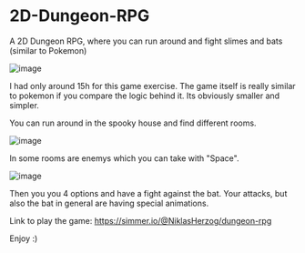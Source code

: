 # 2D-Dungeon-RPG
A 2D Dungeon RPG, where you can run around and fight slimes and bats (similar to Pokemon)

![image](https://github.com/vanherzog/2D-Dungeon-RPG/assets/50580065/2a9680a6-f8c4-4bc6-98b0-1f2ecd39192b)

I had only around 15h for this game exercise. 
The game itself is really similar to pokemon if you compare the logic behind it. Its obviously smaller and simpler. 

You can run around in the spooky house and find different rooms. 

![image](https://github.com/vanherzog/2D-Dungeon-RPG/assets/50580065/8184ea5a-6fc6-41c1-a724-da705cbbd0be)

In some rooms are enemys which you can take with "Space". 

![image](https://github.com/vanherzog/2D-Dungeon-RPG/assets/50580065/2abd79a6-b3c5-4270-bd47-95e07251ca80)

Then you you 4 options and have a fight against the bat. Your attacks, but also the bat in general are having special animations. 

Link to play the game: https://simmer.io/@NiklasHerzog/dungeon-rpg

Enjoy :) 
